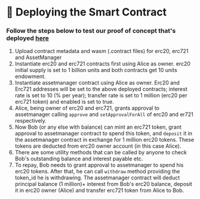 # 🚀 Deploying the Smart Contract

### Follow the steps below to test our proof of concept that's deployed [here](http://sandbox.vera.financial/#/contracts)

1. Upload contract metadata and wasm \(.contract files\) for erc20, erc721 and AssetManager 
2. Instantiate erc20 and erc721 contracts first using Alice as owner. erc20 initial supply is set to 1 billion units and both contracts get 10 units endowment. 
3. Instantiate assetmanager contract using Alice as owner. Erc20 and Erc721 addresses will be set to the above deployed contracts; interest rate is set to 10 \(% per year\); transfer rate is set to 1 million \(erc20 per erc721 token\) and enabled is set to true. 
4. Alice, being owner of erc20 and erc721, grants approval to assetmanager calling `approve` and `setApprovalForAll` of erc20 and er721 respectively. 
5. Now Bob \(or any else with balance\) can mint an erc721 token, grant approval to assetmanager contract to spend this token, and `deposit` it in the assetmanager contract in exchange for 1 million erc20 tokens. These tokens are deducted from erc20 owner account \(in this case Alice\). 
6. There are some utility methods that can be called by anyone to check Bob's outstanding balance and interest payable etc. 
7. To repay, Bob needs to grant approval to assetmanager to spend his erc20 tokens. After that, he can call `withdraw` method providing the token\_id he is withdrawing. The assetmanager contract will deduct principal balance \(1 million\)+ interest from Bob's erc20 balance, deposit it in erc20 owner \(Alice\) and transfer erc721 token from Alice to Bob.

